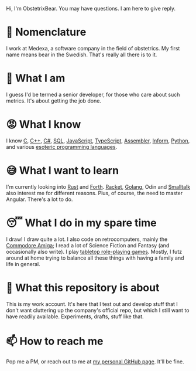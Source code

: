 Hi, I'm ObstetrixBear. You may have questions. I am here to give reply.

# :bear: Nomenclature
I work at Medexa, a software company in the field of obstetrics. My first name means bear in the Swedish. That's really all there is to it.

# :construction_worker: What I am
I guess I'd be termed a senior developer, for those who care about such metrics. It's about getting the job done. 

# :rage: What I know
I know [C](https://en.wikipedia.org/wiki/C_(programming_language)), [C++](https://en.wikipedia.org/wiki/C%2B%2B), [C#](https://en.wikipedia.org/wiki/C_Sharp_(programming_language)), [SQL](https://en.wikipedia.org/wiki/SQL), [JavaScript](https://en.wikipedia.org/wiki/JavaScript), [TypeScript](https://en.wikipedia.org/wiki/TypeScript), [Assembler](https://en.wikipedia.org/wiki/Assembly_language), [Inform](https://en.wikipedia.org/wiki/Inform), [Python](https://en.wikipedia.org/wiki/Python_(programming_language)), and various [esoteric programming languages](https://en.wikipedia.org/wiki/Esoteric_programming_language).

# :sweat_smile: What I want to learn
I'm currently looking into [Rust](https://en.wikipedia.org/wiki/Go_(programming_language)) and [Forth](https://en.wikipedia.org/wiki/Go_(programming_language)). [Racket](https://en.wikipedia.org/wiki/Racket_(programming_language)), [Golang](https://en.wikipedia.org/wiki/Go_(programming_language)), Odin and [Smalltalk](https://en.wikipedia.org/wiki/Go_(programming_language)) also interest me for different reasons. Plus, of course, the need to master Angular. There's a lot to do. 

# :sleeping: What I do in my spare time
I draw! I draw quite a lot. I also code on retrocomputers, mainly the [Commodore Amiga](https://en.wikipedia.org/wiki/Amiga); I read a lot of Science Fiction and Fantasy (and occasionally also write). I play [tabletop role-playing games](https://en.wikipedia.org/wiki/Tabletop_role-playing_game). Mostly, I futz around at home trying to balance all these things with having a family and life in general. 

# :information_desk_person: What this repository is about
This is my work account. It's here that I test out and develop stuff that I don't want cluttering up the company's official repo, but which I still want to have readily available. Experiments, drafts, stuff like that.

# 📫 How to reach me
Pop me a PM, or reach out to me at [my personal GitHub page](https://github.com/Eleas). It'll be fine.
